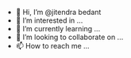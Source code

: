 - 👋 Hi, I’m @jitendra bedant
- 👀 I’m interested in ...
- 🌱 I’m currently learning ...
- 💞️ I’m looking to collaborate on ...
- 📫 How to reach me ...

<!---
jitendrabedant/jitendrabedant is a ✨ special ✨ repository because its `README.md` (this file) appears on your GitHub profile.
You can click the Preview link to take a look at your changes.
--->
